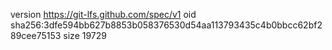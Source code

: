 version https://git-lfs.github.com/spec/v1
oid sha256:3dfe594bb627b8853b058376530d54aa113793435c4b0bbcc62bf289cee75153
size 19729
